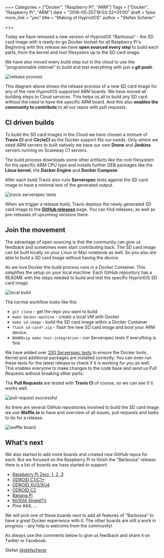 +++
Categories = ["Docker", "Raspberry Pi", "ARM"]
Tags = ["Docker", "Raspberry Pi", "ARM"]
date = "2016-05-25T18:03:32+01:00"
draft = false
more_link = "yes"
title = "Making of HypriotOS"
author = "Stefan Scherer"

+++

Today we have released a new version of HypriotOS "Barbossa" - the SD card image with a ready-to-go Docker toolset for all Raspberry Pi's. Beginning with this release we have **open sourced every step** to build each parts, from the kernel and root filesystem up to the SD card image.

We have also moved every build step out in the cloud to use the "programmable internet" to build and test everything with just a **git push**.

![release process](/images/making-of-hypriotos/hypriotos-release.png)

<!--more-->

This diagram above shows the release process of a new SD card image for any of the new HypriotOS supported ARM boards. We have moved all building steps to Cloud services. This helps us all to build any SD card without the need to have the specific ARM board. And this also **enables the community to contribute** to all our repos with pull requests.

## CI driven builds

To build the SD card images in the Cloud we have chosen a mixture of **Travis CI** and **CircleCI** as the Docker support fits our needs. Only where we need ARM servers to built natively we have our own **Drone** and **Jenkins** servers running on Scaleway C1 servers.

The build process downloads some other artifacts like the root filesystem for the specific ARM CPU type and installs further DEB packages like the **Linux kernel**, the **Docker Engine** and **Docker Compose**.

After each build Travis also runs **Serverspec** tests against the SD card image to have a minimal test of the generated output.

![travis serverspec tests](/images/making-of-hypriotos/travis-serverspec-tests.png)

When we trigger a release build, Travis deploys the newly generated SD card image to the **[GitHub releases](https://github.com/hypriot/image-builder-rpi/releases)** page. You can find releases, as well as pre-releases of upcoming versions there.

## Join the movement

The advantage of open sourcing is that the community can give us feedback and sometimes even start contributing back. The SD card image can be built locally on your Linux or Mac notebook as well. So you also are able to build a SD card image without having the device.

As we love Docker the build process runs in a Docker Container. This simplifies the setup on your local machine. Each GitHub repository has a README with the steps needed to build and test the specific HypriotOS SD card image.

![local build](/images/making-of-hypriotos/hypriotos-local-build.png)

The normal workflow looks like this

  * `git clone` - get the repo you want to build
  * `make docker-machine` - create a local VM with Docker
  * `make sd-image` - build the SD card image within a Docker Container
  * `flash sd-card*.zip` - flash the new SD card image and boot your ARM device.
  * `BOARD=ip make test-integration` - run Serverspec tests if everything is fine

We have added over [200 Serverspec tests](https://github.com/hypriot/image-builder-rpi/tree/master/builder/test-integration/spec) to ensure the Docker tools, Kernel and additional packages are installed correctly. You can even run these tests for the latest release to check if it is working for you as well.
This enables everyone to make changes to the code base and send us Pull Requests without breaking other parts.

The **Pull Requests** are tested with **Travis CI** of course, so we can see if it works well.

![pull request successful](/images/making-of-hypriotos/github-pr-success.png)

As there are several GitHub repositories involved to build the SD card image we use **Waffle.io** to have and overview of all issues, pull requests and tasks to do for a release.

![waffle board](/images/making-of-hypriotos/waffle.png)

## What's next

We also started to add more boards and created new GitHub repos for each. But we focused on the Raspberry Pi to finish the "Barbossa" release. Here is a list of boards we have started to support:

  * [Raspberry Pi Zero, 1, 2, 3](https://github.com/hypriot/image-builder-rpi)
  * [ODROID C1/C1+](https://github.com/hypriot/image-builder-odroid-c1)
  * [ODROID XU3/XU4](https://github.com/hypriot/image-builder-odroid-xu4)
  * [ODROID C2](https://github.com/hypriot/image-builder-odroid-c2)
  * [Banana Pi](https://github.com/hypriot/image-builder-bananapi)
  * [NVIDIA ShieldTV](https://github.com/hypriot/image-builder-nvidia-shieldtv)
  * Pine A64, ...

We will pick one of these boards next to add all features of "Barbossa" to have a great Docker experience with it.
The other boards are still a work in progress - any help is welcome from the community!

As always use the comments below to give us feedback and share it on Twitter or Facebook.

Stefan [@stefscherer](https://twitter.com/stefscherer)
